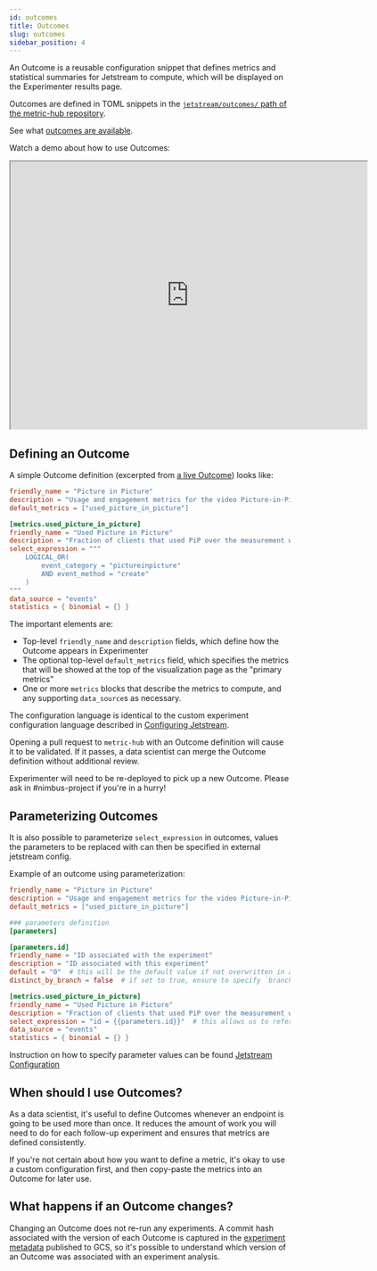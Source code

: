```yaml
---
id: outcomes
title: Outcomes
slug: outcomes
sidebar_position: 4
---
```


An Outcome is a reusable configuration snippet
that defines metrics and statistical summaries for Jetstream to compute,
which will be displayed on the Experimenter results page.

Outcomes are defined in TOML snippets in the [`jetstream/outcomes/` path of the metric-hub repository](https://github.com/mozilla/metric-hub/tree/main/jetstream/outcomes).

See what [outcomes are available](https://mozilla.github.io/metric-hub/outcomes/firefox_desktop/firefox_suggest/).

Watch a demo about how to use Outcomes:

<iframe src="https://drive.google.com/file/d/10pHG1S8ucpVBlNgCq2CIR5lXPLdJQfwm/preview" width="640" height="480"></iframe>

## Defining an Outcome

A simple Outcome definition (excerpted from [a live Outcome](https://github.com/mozilla/metric-hub/tree/main/jetstream/outcomes/firefox_desktop/picture_in_picture.toml)) looks like:

```toml
friendly_name = "Picture in Picture"
description = "Usage and engagement metrics for the video Picture-in-Picture feature."
default_metrics = ["used_picture_in_picture"]

[metrics.used_picture_in_picture]
friendly_name = "Used Picture in Picture"
description = "Fraction of clients that used PiP over the measurement window"
select_expression = """
    LOGICAL_OR(
        event_category = "pictureinpicture"
        AND event_method = "create"
    )
"""
data_source = "events"
statistics = { binomial = {} }
```

The important elements are:

* Top-level `friendly_name` and `description` fields, which define how the Outcome appears in Experimenter
* The optional top-level `default_metrics` field, which specifies the metrics that will be showed at the top of the visualization page as the "primary metrics"
* One or more `metrics` blocks that describe the metrics to compute, and any supporting `data_source`s as necessary.

The configuration language is identical to the custom experiment configuration language described in [Configuring Jetstream].

Opening a pull request to `metric-hub` with an Outcome definition will cause it to be validated.
If it passes, a data scientist can merge the Outcome definition without additional review.

Experimenter will need to be re-deployed to pick up a new Outcome. Please ask in #nimbus-project if you're in a hurry!

[Configuring Jetstream]: ./configuration

## Parameterizing Outcomes

It is also possible to parameterize `select_expression` in outcomes, values the parameters to be replaced with can then be specified in external jetstream config.

Example of an outcome using parameterization:

```toml
friendly_name = "Picture in Picture"
description = "Usage and engagement metrics for the video Picture-in-Picture feature."
default_metrics = ["used_picture_in_picture"]

### parameters definition
[parameters]

[parameters.id]
friendly_name = "ID associated with the experiment"
description = "ID associated with this experiment"
default = "0"  # this will be the default value if not overwritten in an external config
distinct_by_branch = false  # if set to true, ensure to specify `branch_name` for each parameter

[metrics.used_picture_in_picture]
friendly_name = "Used Picture in Picture"
description = "Fraction of clients that used PiP over the measurement window"
select_expression = "id = {{parameters.id}}"  # this allows us to reference defined parameters here
data_source = "events"
statistics = { binomial = {} }
```

Instruction on how to specify parameter values can be found [Jetstream Configuration](configuration.md#overwriting-outcomes-parameters)


## When should I use Outcomes?

As a data scientist, it's useful to define Outcomes whenever an endpoint is going to be used more than once.
It reduces the amount of work you will need to do for each follow-up experiment and ensures that metrics are defined consistently.

If you're not certain about how you want to define a metric, it's okay to use a custom configuration first,
and then copy-paste the metrics into an Outcome for later use.

## What happens if an Outcome changes?

Changing an Outcome does not re-run any experiments.
A commit hash associated with the version of each Outcome is captured in the [experiment metadata](./data-products) published to GCS,
so it's possible to understand which version of an Outcome was associated with an experiment analysis.
